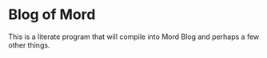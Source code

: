# Blog of Mord

This is a literate program that will compile into Mord Blog and perhaps a few other things. 



